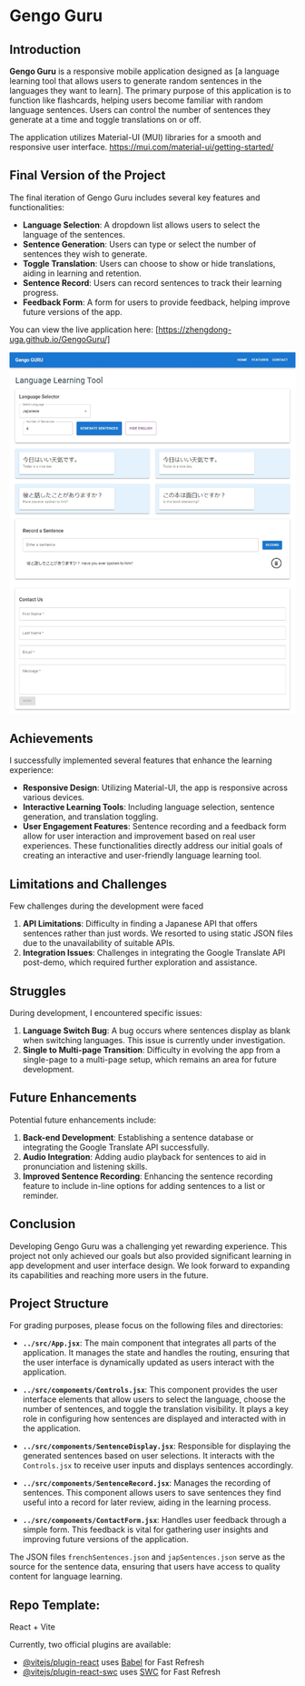 # Gengo Guru

## Introduction

**Gengo Guru** is a responsive mobile application designed as [a language learning tool that allows users to generate random sentences in the languages they want to learn]. The primary purpose of this application is to function like flashcards, helping users become familiar with random language sentences. Users can control the number of sentences they generate at a time and toggle translations on or off. 

The application utilizes Material-UI (MUI) libraries for a smooth and responsive user interface. 
https://mui.com/material-ui/getting-started/


## Final Version of the Project

The final iteration of Gengo Guru includes several key features and functionalities:
- **Language Selection**: A dropdown list allows users to select the language of the sentences.
- **Sentence Generation**: Users can type or select the number of sentences they wish to generate.
- **Toggle Translation**: Users can choose to show or hide translations, aiding in learning and retention.
- **Sentence Record**: Users can record sentences to track their learning progress.
- **Feedback Form**: A form for users to provide feedback, helping improve future versions of the app.
  
You can view the live application here: [https://zhengdong-uga.github.io/GengoGuru/]
  
![Screenshot of the application](Gengo_screenshot.png)

## Achievements

I successfully implemented several features that enhance the learning experience:
- **Responsive Design**: Utilizing Material-UI, the app is responsive across various devices.
- **Interactive Learning Tools**: Including language selection, sentence generation, and translation toggling.
- **User Engagement Features**: Sentence recording and a feedback form allow for user interaction and improvement based on real user experiences.
These functionalities directly address our initial goals of creating an interactive and user-friendly language learning tool.

## Limitations and Challenges

Few challenges during the development were faced
1. **API Limitations**: Difficulty in finding a Japanese API that offers sentences rather than just words. We resorted to using static JSON files due to the unavailability of suitable APIs.
2. **Integration Issues**: Challenges in integrating the Google Translate API post-demo, which required further exploration and assistance.

## Struggles

During development, I encountered specific issues:
1. **Language Switch Bug**: A bug occurs where sentences display as blank when switching languages. This issue is currently under investigation.
2. **Single to Multi-page Transition**: Difficulty in evolving the app from a single-page to a multi-page setup, which remains an area for future development.

## Future Enhancements

Potential future enhancements include:
1. **Back-end Development**: Establishing a sentence database or integrating the Google Translate API successfully.
2. **Audio Integration**: Adding audio playback for sentences to aid in pronunciation and listening skills.
3. **Improved Sentence Recording**: Enhancing the sentence recording feature to include in-line options for adding sentences to a list or reminder.

## Conclusion

Developing Gengo Guru was a challenging yet rewarding experience. This project not only achieved our goals but also provided significant learning in app development and user interface design. We look forward to expanding its capabilities and reaching more users in the future.

## Project Structure

For grading purposes, please focus on the following files and directories:
- **`../src/App.jsx`**: The main component that integrates all parts of the application. It manages the state and handles the routing, ensuring that the user interface is dynamically updated as users interact with the application.

- **`../src/components/Controls.jsx`**: This component provides the user interface elements that allow users to select the language, choose the number of sentences, and toggle the translation visibility. It plays a key role in configuring how sentences are displayed and interacted with in the application.

- **`../src/components/SentenceDisplay.jsx`**: Responsible for displaying the generated sentences based on user selections. It interacts with the `Controls.jsx` to receive user inputs and displays sentences accordingly.

- **`../src/components/SentenceRecord.jsx`**: Manages the recording of sentences. This component allows users to save sentences they find useful into a record for later review, aiding in the learning process.

- **`../src/components/ContactForm.jsx`**: Handles user feedback through a simple form. This feedback is vital for gathering user insights and improving future versions of the application.

The JSON files `frenchSentences.json` and `japSentences.json` serve as the source for the sentence data, ensuring that users have access to quality content for language learning.


## Repo Template:
React + Vite

Currently, two official plugins are available:

- [@vitejs/plugin-react](https://github.com/vitejs/vite-plugin-react/blob/main/packages/plugin-react/README.md) uses [Babel](https://babeljs.io/) for Fast Refresh
- [@vitejs/plugin-react-swc](https://github.com/vitejs/vite-plugin-react-swc) uses [SWC](https://swc.rs/) for Fast Refresh
